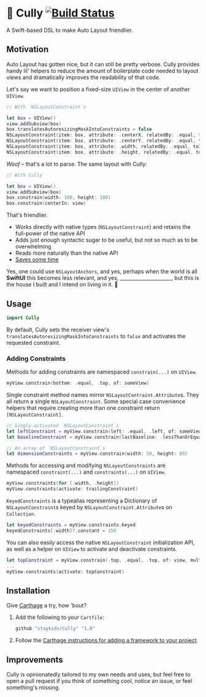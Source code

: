 # 🏡 Cully [![Build Status](https://travis-ci.org/staykids/Cully.svg?branch=master)](https://travis-ci.org/staykids/Cully)
A Swift-based DSL to make Auto Layout friendlier.

## Motivation

Auto Layout has gotten nice, but it can still be pretty verbose. Cully provides handy lil' helpers to reduce the amount of boilerplate code needed to layout views and dramatically improves the readability of that code.

Let's say we want to position a fixed-size `UIView` in the center of another `UIView`.

```swift
// With `NSLayoutConstraint`s

let box = UIView()
view.addSubview(box)
box.translatesAutoresizingMaskIntoConstraints = false
NSLayoutConstraint(item: box, attribute: .centerX, relatedBy: .equal, toItem: view, attribute: .centerX, multiplier: 1.0, constant: 0).isActive = true
NSLayoutConstraint(item: box, attribute: .centerY, relatedBy: .equal, toItem: view, attribute: .centerY, multiplier: 1.0, constant: 0).isActive = true
NSLayoutConstraint(item: box, attribute: .width, relatedBy: .equal, toItem: nil, attribute: .notAnAttribute, multiplier: 1.0, constant: 100).isActive = true
NSLayoutConstraint(item: box, attribute: .height, relatedBy: .equal, toItem: nil, attribute: .notAnAttribute, multiplier: 1.0, constant: 100).isActive = true
```

*Woof* – that's a lot to parse. The same layout with Cully:

```swift
// With Cully

let box = UIView()
view.addSubview(box)
box.constrain(width: 100, height: 100)
box.constrain(centerIn: view)
```

That's friendlier.

- Works directly with native types (`NSLayoutConstraint`) and retains the full-power of the native API
- Adds just enough syntactic sugar to be useful, but not so much as to be overwhelming
- Reads more naturally than the native API
- [Saves some time](https://twitter.com/BigZaphod/status/1149876955879268354)

Yes, one could use `NSLayoutAnchors`, and yes, perhaps when the world is all **SwiftUI** this becomes less relevant, and yes, _____________________, but this is the house I built and I intend on living in it. 🏡

## Usage

```swift
import Cully
```

By default, Cully sets the receiver view's `translatesAutoresizingMaskIntoConstraints` to `false` and activates the requested constraint.

### Adding Constraints

Methods for adding constraints are namespaced `constrain(...)` on `UIView`.

```swift
myView.constrain(bottom: .equal, .top, of: someView)
```

Single constraint method names mirror `NSLayoutContraint.Attribute`s. They all return a single `NSLayoutConstraint`. Some special case convenience helpers that require creating more than one constraint return `[NSLayoutConstraint]`.

```swift
// Singly-activated `NSLayoutConstraint`s
let leftConstraint = myView.constrain(left: .equal, .left, of: someView)
let baselineConstraint = myView.constrain(lastBaseline: .lessThanOrEqual, .lastBaseline, of: someView)

// An array of `NSLayoutConstraint`s
let dimensionConstraints = myView.constrain(width: 50, height: 80)
```

Methods for accessing and modifying `NSLayoutConstraints` are namespaced `constraint(...)` and `constraints(...)`  on `UIView`.

```swift
myView.constraints(for [.width, .height])
myView.constraints(activate: trailingConstraint)
```

`KeyedConstraints` is a typealias representing a Dictionary of `NSLayoutConstraint`s keyed by `NSLayoutConstraint.Attribute`s on `Collection`.

```swift
let keyedConstraints = myView.constraints.keyed
keyedConstraints[.width]?.constant = 150
```

You can also easily access the native `NSLayoutConstraint` initialization API, as well as a helper on `UIView` to activate and deactivate constraints.

```swift
let topConstraint = myView.constrain(.top, .equal, .top, of: view, multiplier: 1.0, constant: 100, isActive: false)
...
myView.constraints(activate: topConstraint)
```

## Installation

Give [Carthage](https://github.com/Carthage/Carthage) a try, how 'bout?

1. Add the following to your `Cartfile`:

    ```swift
    github "staykids/Cully" "1.0"
    ```

2. Follow the [Carthage instructions for adding a framework to your project](https://github.com/Carthage/Carthage#adding-frameworks-to-an-application). 

## Improvements

Cully is opinionatedly tailored to my own needs and uses, but feel free to open a pull request if you think of something cool, notice an issue, or feel something's missing. 
